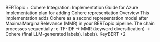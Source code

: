 BERTopic + Cohere Integration: Implementation Guide for Azure
Implementation plan for adding Cohere representation
Overview
This implementation adds Cohere as a second representation model after MaximalMarginalRelevance (MMR) in your BERTopic pipeline. The chain processes sequentially: c-TF-IDF → MMR (keyword diversification) → Cohere (final LLM-generated labels). 
labels). KeyBERT +2
